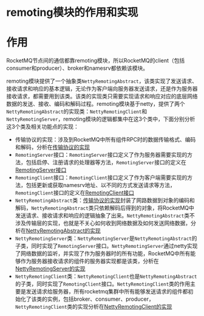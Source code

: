 # remoting模块的作用和实现

# 作用
RocketMQ节点间的通信都靠remoting模块，所以RocketMQ的client（包括consumer和producer）、broker和namesrv都依赖该模块。

remoting模块提供了一个抽象类`NettyRemotingAbstract`，该类实现了发送请求、接收请求和响应的基本逻辑，无论作为客户端向服务器发送请求，还是作为服务器接收请求，都需要用到该类。该类的实现类只需要实现请求和响应对应的底层网络数据的发送、接收、编码和解码过程。remoting模块基于netty，提供了两个`NettyRemotingAbstract`的实现类：`NettyRemotingClient`和`NettyRemotingServer`，remoting模块的逻辑都集中在这3个类中，下面分别分析这3个类及相关功能点的实现：
- 传输协议的实现：涉及到RocketMQ中所有组件RPC时的数据传输格式、编码和解码，分析在[传输协议的实现](传输协议.md)
- `RemotingServer`接口：`RemotingServer`接口定义了作为服务器需要实现的方法，包括启停、注册请求的处理器等方法，`RemotingServer`接口的定义在[RemotingServer接口](RemotingServer接口.md)
- `RemotingClient`接口：`RemotingClient`接口定义了作为客户端需要实现的方法，包括更新或获取namesrv地址、以不同的方式发送请求等方法，`RemotingClient`接口的定义在[RemotingClient接口](RemotingClient接口.md)
- `NettyRemotingAbstract`类：[传输协议的实现](传输协议.md)封装了网路数据到对象的编码和解码，`NettyRemotingAbstract`类只依赖解码后得到的对象，将RocketMQ中发送请求、接收请求和响应的逻辑抽象了出来。`NettyRemotingAbstract`类不涉及传输层的实现，也就是不关心如何收到网络数据及如何发送网络数据，分析在[NettyRemotingAbstract的实现](NettyRemotingAbstract类的实现.md)
- `NettyRemotingServer`类：`NettyRemotingServer`是`NettyRemotingAbstract`的子类，同时实现了`RemotingServer`接口。`NettyRemotingServer`通过netty实现了网络数据的监听，并实现了作为服务器时的所有功能，RocketMQ中所有能够作为服务器接收请求的组件的服务器实现都是该类，分析在[NettyRemotingServer的实现](NettyRemotingServer类的实现.md)
- `NettyRemotingClient`类：`NettyRemotingClient`也是`NettyRemotingAbstract`的子类，同时实现了`RemotingClient`接口。`NettyRemotingClient`类的作用主要是发送请求给服务器，所有rocketmq集群中所有能够发送请求的组件都初始化了该类的实例，包括broker、consumer、producer，`NettyRemotingClient`类的实现分析在[NettyRemotingClient的实现](NettyRemotingClient类的实现.md)